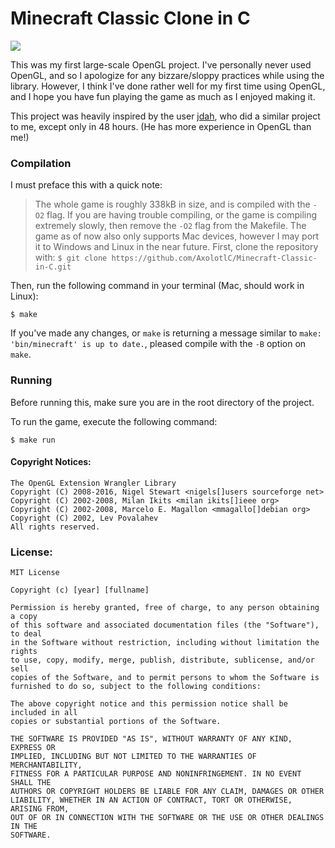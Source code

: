 # Minecraft Classic Clone in C

![](https://i.imgur.com/x6YY4Ic.png)

This was my first large-scale OpenGL project. I've personally never used OpenGL, and so I apologize for any bizzare/sloppy practices while using the library. However, I think I've done rather well for my first time using OpenGL, and I hope you have fun playing the game as much as I enjoyed making it.

This project was heavily inspired by the user [jdah](https://github.com/jdah), who did a similar project to me, except only in 48 hours. (He has more experience in OpenGL than me!)


### Compilation

  
I must preface this with a quick note:
> The whole game is roughly 338kB in size, and is compiled with the `-O2` flag. If you are having trouble compiling, or the game is compiling extremely slowly, then remove the `-O2` flag from the Makefile.
The game as of now also only supports Mac devices, however I may port it to Windows and Linux in the near future.
First, clone the repository with:
`$ git clone https://github.com/AxolotlC/Minecraft-Classic-in-C.git`

Then, run the following command in your terminal (Mac, should work in Linux):

`$ make`

If you've made any changes, or `make` is returning a message similar to `make: 'bin/minecraft' is up to date.`, pleased compile with the `-B` option on `make`.

### Running
Before running this, make sure you are in the root directory of the project.

To run the game, execute the following command:

`$ make run`

#### Copyright Notices:

```
The OpenGL Extension Wrangler Library
Copyright (C) 2008-2016, Nigel Stewart <nigels[]users sourceforge net>
Copyright (C) 2002-2008, Milan Ikits <milan ikits[]ieee org>
Copyright (C) 2002-2008, Marcelo E. Magallon <mmagallo[]debian org>
Copyright (C) 2002, Lev Povalahev
All rights reserved.
```

### License:

```
MIT License

Copyright (c) [year] [fullname]

Permission is hereby granted, free of charge, to any person obtaining a copy
of this software and associated documentation files (the "Software"), to deal
in the Software without restriction, including without limitation the rights
to use, copy, modify, merge, publish, distribute, sublicense, and/or sell
copies of the Software, and to permit persons to whom the Software is
furnished to do so, subject to the following conditions:

The above copyright notice and this permission notice shall be included in all
copies or substantial portions of the Software.

THE SOFTWARE IS PROVIDED "AS IS", WITHOUT WARRANTY OF ANY KIND, EXPRESS OR
IMPLIED, INCLUDING BUT NOT LIMITED TO THE WARRANTIES OF MERCHANTABILITY,
FITNESS FOR A PARTICULAR PURPOSE AND NONINFRINGEMENT. IN NO EVENT SHALL THE
AUTHORS OR COPYRIGHT HOLDERS BE LIABLE FOR ANY CLAIM, DAMAGES OR OTHER
LIABILITY, WHETHER IN AN ACTION OF CONTRACT, TORT OR OTHERWISE, ARISING FROM,
OUT OF OR IN CONNECTION WITH THE SOFTWARE OR THE USE OR OTHER DEALINGS IN THE
SOFTWARE.
```